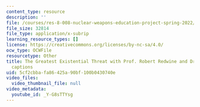 ```yaml
---
content_type: resource
description: ''
file: /courses/res-8-008-nuclear-weapons-education-project-spring-2022/_Y-G8sTTYsg_captions.webvtt
file_size: 32814
file_type: application/x-subrip
learning_resource_types: []
license: https://creativecommons.org/licenses/by-nc-sa/4.0/
ocw_type: OCWFile
resourcetype: Other
title: The Greatest Existential Threat with Prof. Robert Redwine and Dr. Jim Walsh
  captions
uid: 5cf2cbba-fa86-425a-90bf-100b0430740e
video_files:
  video_thumbnail_file: null
video_metadata:
  youtube_id: _Y-G8sTTYsg
---
```

